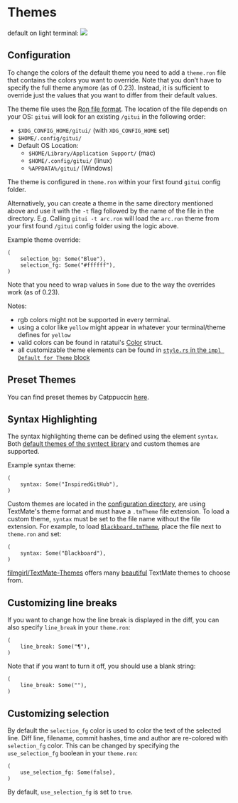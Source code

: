 # Themes

default on light terminal:
![](assets/light-theme.png)

## Configuration

To change the colors of the default theme you need to add a `theme.ron` file that contains the colors you want to override. Note that you don’t have to specify the full theme anymore (as of 0.23). Instead, it is sufficient to override just the values that you want to differ from their default values.

The theme file uses the [Ron file format](https://github.com/ron-rs/ron).
The location of the file depends on your OS:
`gitui` will look for an existing `/gitui` in the following order:
* `$XDG_CONFIG_HOME/gitui/` (with `XDG_CONFIG_HOME` set)
* `$HOME/.config/gitui/`
* Default OS Location:
    * `$HOME/Library/Application Support/` (mac)
    * `$HOME/.config/gitui/` (linux)
    * `%APPDATA%/gitui/` (Windows)

The theme is configured in `theme.ron` within your first found `gitui` config folder.

Alternatively, you can create a theme in the same directory mentioned above and use it with the `-t` flag followed by the name of the file in the directory. E.g. Calling `gitui -t arc.ron` will load the `arc.ron` theme from your first found `/gitui` config folder using the logic above.

Example theme override:

```ron
(
    selection_bg: Some("Blue"),
    selection_fg: Some("#ffffff"),
)
```

Note that you need to wrap values in `Some` due to the way the overrides work (as of 0.23).

Notes:

* rgb colors might not be supported in every terminal.
* using a color like `yellow` might appear in whatever your terminal/theme defines for `yellow`
* valid colors can be found in ratatui's [Color](https://docs.rs/ratatui/latest/ratatui/style/enum.Color.html) struct.
* all customizable theme elements can be found in [`style.rs` in the `impl Default for Theme` block](https://github.com/gitui-org/gitui/blob/master/src/ui/style.rs#L305)

## Preset Themes

You can find preset themes by Catppuccin [here](https://github.com/catppuccin/gitui.git).

## Syntax Highlighting

The syntax highlighting theme can be defined using the element `syntax`. Both [default themes of the syntect library](https://github.com/trishume/syntect/blob/7fe13c0fd53cdfa0f9fea1aa14c5ba37f81d8b71/src/dumps.rs#L215) and custom themes are supported.

Example syntax theme:
```ron
(
    syntax: Some("InspiredGitHub"),
)
```

Custom themes are located in the [configuration directory](#configuration), are using TextMate's theme format and must have a `.tmTheme` file extension. To load a custom theme, `syntax` must be set to the file name without the file extension. For example, to load [`Blackboard.tmTheme`](https://raw.githubusercontent.com/filmgirl/TextMate-Themes/refs/heads/master/Blackboard.tmTheme), place the file next to `theme.ron` and set:
```ron
(
    syntax: Some("Blackboard"),
)
```

[filmgirl/TextMate-Themes](https://github.com/filmgirl/TextMate-Themes) offers many [beautiful](https://inkdeep.github.io/TextMate-Themes) TextMate themes to choose from.

## Customizing line breaks

If you want to change how the line break is displayed in the diff, you can also specify `line_break` in your `theme.ron`:

```ron
(
    line_break: Some("¶"),
)
```

Note that if you want to turn it off, you should use a blank string:

```ron
(
    line_break: Some(""),
)
```
## Customizing selection

By default the `selection_fg` color is used to color the text of the selected line.
Diff line, filename, commit hashes, time and author are re-colored with `selection_fg` color.
This can be changed by specifying the `use_selection_fg` boolean in your `theme.ron`:

```
(
    use_selection_fg: Some(false),
)
```

By default, `use_selection_fg` is set to `true`.
